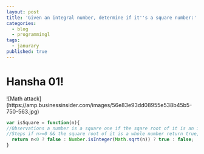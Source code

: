 ```yaml
---
layout: post
title: 'Given an integral number, determine if it''s a square number:'
categories:
  - blog
  - programmingl
tags:
  - janurary
published: true
---
```


# Hansha 01! 

<div style="display:block" class="post-img">
![Math attack](https://amp.businessinsider.com/images/56e83e93dd08955e538b45b5-750-563.jpg)
</div>

```javascript
var isSquare = function(n){
//Observations a number is a square one if the sqare root of it is an integer.
//Steps if n>=0 && the square root of it is a whole number return true, else false.
  return n<0 ? false : Number.isInteger(Math.sqrt(n)) ? true : false;
}
```
